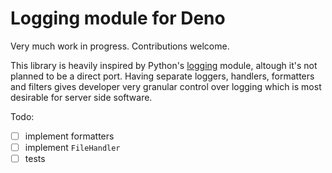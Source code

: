 # Logging module for Deno

Very much work in progress. Contributions welcome.

This library is heavily inspired by Python's
[logging](https://docs.python.org/3/library/logging.html#logging.Logger.log)
module, altough it's not planned to be a direct port. Having separate loggers,
handlers, formatters and filters gives developer very granular control over
logging which is most desirable for server side software.

Todo:

- [ ] implement formatters
- [ ] implement `FileHandler`
- [ ] tests
